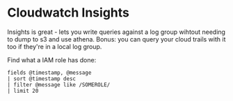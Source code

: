 Cloudwatch Insights
======================================

Insights is great - lets you write queries against a log group wihtout needing to dump to s3 and use athena.
Bonus: you can query your cloud trails with it too if they're in a local log group.

Find what a IAM role has done:
```
fields @timestamp, @message
| sort @timestamp desc
| filter @message like /SOMEROLE/
| limit 20
```
